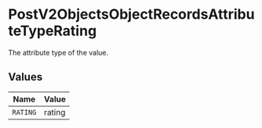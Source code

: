 # PostV2ObjectsObjectRecordsAttributeTypeRating

The attribute type of the value.


## Values

| Name     | Value    |
| -------- | -------- |
| `RATING` | rating   |